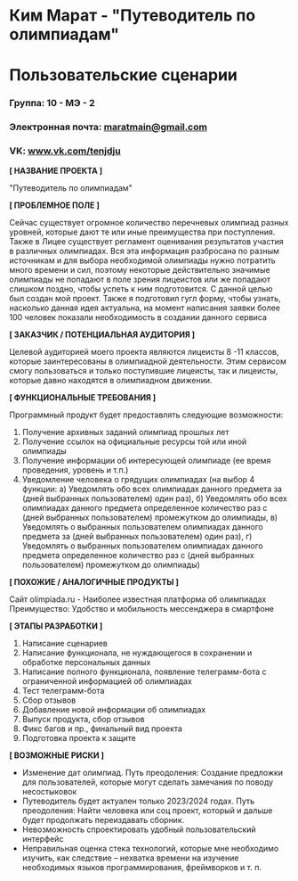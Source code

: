 # Ким Марат - "Путеводитель по олимпиадам"
# Пользовательские сценарии

### Группа: 10 - МЭ - 2
### Электронная почта: maratmain@gmail.com
### VK: www.vk.com/tenjdju


**[ НАЗВАНИЕ ПРОЕКТА ]**

"Путеводитель по олимпиадам"

**[ ПРОБЛЕМНОЕ ПОЛЕ ]**

Сейчас существует огромное количество перечневых олимпиад разных уровней, которые дают те или иные преимущества при поступления. Также в Лицее существует регламент оценивания результатов участия в различных олимпиадах. Вся эта информация разбросана по разным источникам и для выбора необходимой олимпиады нужно потратить много времени и сил, поэтому некоторые действительно значимые олимпиады не попадают в поле зрения лицеистов или же попадают слишком поздно, чтобы успеть к ним подготовится. С данной целью был создан мой проект.
Также я подготовил гугл форму, чтобы узнать, насколько данная идея актуальна, на момент написания заявки более 100 человек показали необходимость в создании данного сервиса

**[ ЗАКАЗЧИК / ПОТЕНЦИАЛЬНАЯ АУДИТОРИЯ ]**

Целевой аудиторией моего проекта являются лицеисты 8 -11 классов, которые заинтересованы в олимпиадной деятельности. Этим сервисом смогу пользоваться и только поступившие лицеисты, так и лицеисты, которые давно находятся в олимпиадном движении. 

**[ ФУНКЦИОНАЛЬНЫЕ ТРЕБОВАНИЯ ]**

Программный продукт будет предоставлять следующие возможности:
1) Получение архивных заданий олимпиад прошлых лет 
2) Получение ссылок на официальные ресурсы той или иной олимпиады
3) Получение информации об интересующей олимпиаде (ее время проведения, уровень и т.п.)
4) Уведомление человека о грядущих олимпиадах
(на выбор 4 функции: 
а) Уведомлять обо всех олимпиадах данного предмета за (дней выбранных пользователем) один раз), 
б) Уведомлять обо всех олимпиадах данного предмета определенное количество раз с (дней выбранных пользователем) промежутком до олимпиады, 
в) Уведомлять о выбранных пользователем олимпиадах данного предмета за (дней выбранных пользователем) один раз),
г) Уведомлять о выбранных пользователем олимпиадах данного предмета определенное количество раз с (дней выбранных пользователем) промежутком до олимпиады)

**[ ПОХОЖИЕ / АНАЛОГИЧНЫЕ ПРОДУКТЫ ]**

Сайт olimpiada.ru  - Наиболее известная платформа об олимпиадах
Преимущество: Удобство и мобильность мессенджера в смартфоне


**[ ЭТАПЫ РАЗРАБОТКИ ]**

1. Написание сценариев
2. Написание функционала, не нуждающегося в сохранении и обработке персональных данных
3. Написание полного функционала, появление телеграмм-бота с ограниченной информацией об олимпиадах  
4. Тест телеграмм-бота 
5. Сбор отзывов 
6. Добавление новой информации об олимпиадах 
7. Выпуск продукта, сбор отзывов 
8. Фикс багов и пр., финальный вид проекта 
9. Подготовка проекта к защите 
   
**[ ВОЗМОЖНЫЕ РИСКИ ]**

* Изменение дат олимпиад. Путь преодоления: Создание предложки для пользователей, которые могут сделать замечания по поводу несостыковок
* Путеводитель будет актуален только 2023/2024 годах. Путь преодоления: Найти человека или соц проект, который и дальше будет продолжать переиздавать сборник.
*	Невозможность спроектировать удобный пользовательский интерфейс 
*	Неправильная оценка стека технологий, которые мне необходимо изучить, как следствие – нехватка времени на изучение    необходимых языков программирования, фреймворков и т. п.

